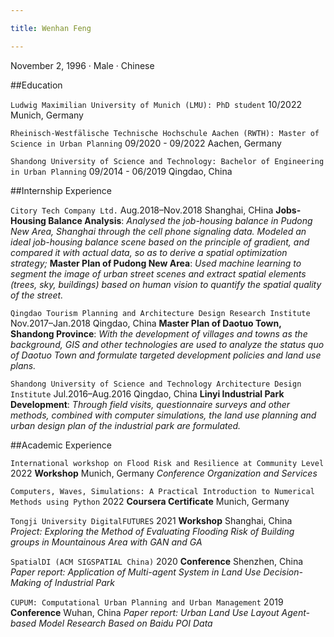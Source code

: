 ```yaml
---

title: Wenhan Feng

---
```


November 2, 1996 · Male · Chinese


##Education

`Ludwig Maximilian University of Munich (LMU): PhD student`
10/2022 Munich, Germany

`Rheinisch-Westfälische Technische Hochschule Aachen (RWTH): Master of Science in Urban Planning`
09/2020 - 09/2022 Aachen, Germany

`Shandong University of Science and Technology: Bachelor of Engineering in Urban Planning`
09/2014 - 06/2019 Qingdao, China


##Internship Experience

`Citory Tech Company Ltd.`
Aug.2018–Nov.2018 Shanghai, CHina
**Jobs-Housing Balance Analysis**: *Analysed the job-housing balance in Pudong New Area, Shanghai through the cell phone signaling data. Modeled an ideal job-housing balance scene based on the principle of gradient, and compared it with actual data, so as to derive a spatial optimization strategy;*
**Master Plan of Pudong New Area**: *Used machine learning to segment the image of urban street scenes and extract spatial elements (trees, sky, buildings) based on human vision to quantify the spatial quality of the street.*

`Qingdao Tourism Planning and Architecture Design Research Institute`
Nov.2017–Jan.2018 Qingdao, China
**Master Plan of Daotuo Town, Shandong Province**: *With the development of villages and towns as the background, GIS and other technologies are used to analyze the status quo of Daotuo Town and formulate targeted development policies and land use plans.*

`Shandong University of Science and Technology Architecture Design Institute`
Jul.2016–Aug.2016 Qingdao, China
**Linyi Industrial Park Development**: *Through field visits, questionnaire surveys and other methods, combined with computer simulations, the land use planning and urban design plan of the industrial park are formulated.*

##Academic Experience

`International workshop on Flood Risk and Resilience at Community Level`
2022 **Workshop** Munich, Germany
*Conference Organization and Services*

`Computers, Waves, Simulations: A Practical Introduction to Numerical Methods using Python`
2022 **Coursera Certificate** Munich, Germany

`Tongji University DigitalFUTURES`
2021 **Workshop** Shanghai, China
*Project: Exploring the Method of Evaluating Flooding Risk of Building groups in Mountainous Area with GAN and GA*

`SpatialDI (ACM SIGSPATIAL China)`
2020 **Conference** Shenzhen, China
*Paper report: Application of Multi-agent System in Land Use Decision-Making of Industrial Park*

`CUPUM: Computational Urban Planning and Urban Management`
2019 **Conference** Wuhan, China
*Paper report: Urban Land Use Layout Agent-based Model Research Based on Baidu POI Data*
